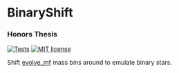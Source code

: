 # BinaryShift
### Honors Thesis

[![Tests](https://github.com/pjs902/honors-thesis/actions/workflows/python-app.yml/badge.svg)](https://github.com/pjs902/honors-thesis/actions/workflows/python-app.yml)
[![MIT license](https://img.shields.io/badge/License-MIT-blue.svg)](https://lbesson.mit-license.org/)



Shift [evolve_mf](https://github.com/pjs902/ssptools) mass bins around to emulate binary stars.
